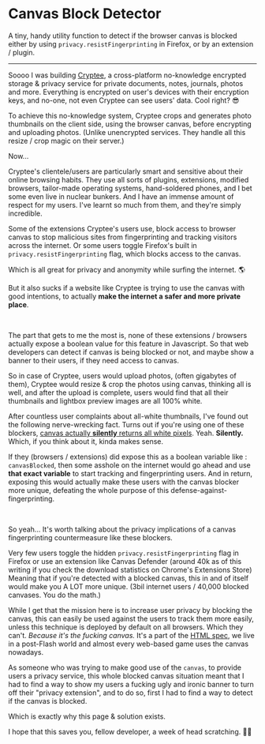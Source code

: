 # Canvas Block Detector
A tiny, handy utility function to detect if the browser canvas is blocked either by using `privacy.resistFingerprinting` in Firefox, or by an extension / plugin.

---

Soooo I was building [Cryptee](https://crypt.ee), a cross-platform no-knowledge encrypted storage & privacy service for private documents, notes, journals, photos and more.
Everything is encrypted on user's devices with their encryption keys, and no-one, not even Cryptee can see users' data. Cool right? 😎
 
 
To achieve this no-knowledge system, Cryptee crops and generates photo thumbnails on the client side, using the browser canvas, before encrypting and uploading photos.
(Unlike unencrypted services. They handle all this resize / crop magic on their server.)

Now...

Cryptee's clientele/users are particularly smart and sensitive about their online browsing habits. 
They use all sorts of plugins, extensions, modified browsers, tailor-made operating systems, hand-soldered phones, and I bet some even live in nuclear bunkers.
And I have an immense amount of respect for my users. I've learnt so much from them, and they're simply incredible.

Some of the extensions Cryptee's users use, block access to browser canvas to stop malicious sites from fingerprinting and tracking visitors across the internet.
Or some users toggle Firefox's built in `privacy.resistFingerprinting` flag, which blocks access to the canvas.
 
Which is all great for privacy and anonymity while surfing the internet. 🌎

But it also sucks if a website like Cryptee is trying to use the canvas with good intentions, to actually **make the internet a safer and more private place**.

&nbsp;

The part that gets to me the most is, none of these extensions / browsers actually expose a boolean value for this feature in Javascript. So that web developers can detect if canvas is being blocked or not, and maybe show a banner to their users, if they need access to canvas.

So in case of Cryptee, users would upload photos, (often gigabytes of them), Cryptee would resize & crop the photos using canvas, thinking all is well, and after the upload is complete, users would find that all their thumbnails and lightbox preview images are all 100% white.

After countless user complaints about all-white thumbnails, I've found out the following nerve-wrecking fact. Turns out if you're using one of these blockers, [canvas actually **silently** returns all white pixels](https://bugzilla.mozilla.org/show_bug.cgi?id=967895#c126).
Yeah. **Silently.** Which, if you think about it, kinda makes sense. 

If they (browsers / extensions) did expose this as a boolean variable like : `canvasBlocked`, then some asshole on the internet would go ahead and use **that exact variable** to start tracking and fingerprinting users. 
And in return, exposing this would actually make these users with the canvas blocker more unique, defeating the whole purpose of this defense-against-fingerprinting.

&nbsp;

So yeah... It's worth talking about the privacy implications of a canvas fingerprinting countermeasure like these blockers.

Very few users toggle the hidden `privacy.resistFingerprinting` flag in Firefox or use an extension like Canvas Defender (around 40k as of this writing if you check the download statistics on Chrome's Extensions Store) 
Meaning that if you're detected with a blocked canvas, this in and of itself would make you A LOT more unique. (3bil internet users / 40,000 blocked canvases. You do the math.) 

While I get that the mission here is to increase user privacy by blocking the canvas, this can easily be used against the users to track them more easily, unless this technique is deployed by default on all browsers. Which they can't. *Because it's the fucking canvas.* It's a part of the [HTML spec](https://www.w3.org/TR/2dcontext/), we live in a post-Flash world and almost every web-based game uses the canvas nowadays. 

As someone who was trying to make good use of the `canvas`, to provide users a privacy service, this whole blocked canvas situation meant that I had to find a way to show my users a fucking ugly and ironic banner to turn off their "privacy extension", and to do so, first I had to find a way to detect if the canvas is blocked.

Which is exactly why this page & solution exists. 

I hope that this saves you, fellow developer, a week of head scratching. ✌🏻
